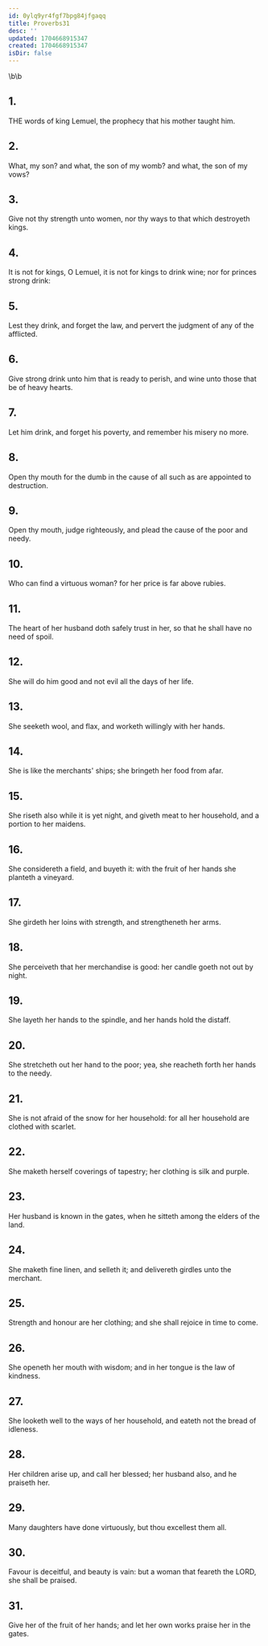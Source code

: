 ```yaml
---
id: 0ylq9yr4fgf7bpg84jfgaqq
title: Proverbs31
desc: ''
updated: 1704668915347
created: 1704668915347
isDir: false
---
```

\b\b
## 1.
THE words of king Lemuel, the prophecy that his mother taught him.
## 2.
What, my son?  and what, the son of my womb?  and what, the son of my vows?
## 3.
Give not thy strength unto women, nor thy ways to that which destroyeth kings.
## 4.
It is not for kings, O Lemuel, it is not for kings to drink wine; nor for princes strong drink:
## 5.
Lest they drink, and forget the law, and pervert the judgment of any of the afflicted.
## 6.
Give strong drink unto him that is ready to perish, and wine unto those that be of heavy hearts.
## 7.
Let him drink, and forget his poverty, and remember his misery no more.
## 8.
Open thy mouth for the dumb in the cause of all such as are appointed to destruction.
## 9.
Open thy mouth, judge righteously, and plead the cause of the poor and needy.
## 10.
Who can find a virtuous woman?  for her price is far above rubies.
## 11.
The heart of her husband doth safely trust in her, so that he shall have no need of spoil.
## 12.
She will do him good and not evil all the days of her life.
## 13.
She seeketh wool, and flax, and worketh willingly with her hands.
## 14.
She is like the merchants' ships; she bringeth her food from afar.
## 15.
She riseth also while it is yet night, and giveth meat to her household, and a portion to her maidens.
## 16.
She considereth a field, and buyeth it: with the fruit of her hands she planteth a vineyard.
## 17.
She girdeth her loins with strength, and strengtheneth her arms.
## 18.
She perceiveth that her merchandise is good: her candle goeth not out by night.
## 19.
She layeth her hands to the spindle, and her hands hold the distaff.
## 20.
She stretcheth out her hand to the poor; yea, she reacheth forth her hands to the needy.
## 21.
She is not afraid of the snow for her household: for all her household are clothed with scarlet.
## 22.
She maketh herself coverings of tapestry; her clothing is silk and purple.
## 23.
Her husband is known in the gates, when he sitteth among the elders of the land.
## 24.
She maketh fine linen, and selleth it; and delivereth girdles unto the merchant.
## 25.
Strength and honour are her clothing; and she shall rejoice in time to come.
## 26.
She openeth her mouth with wisdom; and in her tongue is the law of kindness.
## 27.
She looketh well to the ways of her household, and eateth not the bread of idleness.
## 28.
Her children arise up, and call her blessed; her husband also, and he praiseth her.
## 29.
Many daughters have done virtuously, but thou excellest them all.
## 30.
Favour is deceitful, and beauty is vain: but a woman that feareth the LORD, she shall be praised.
## 31.
Give her of the fruit of her hands; and let her own works praise her in the gates.
